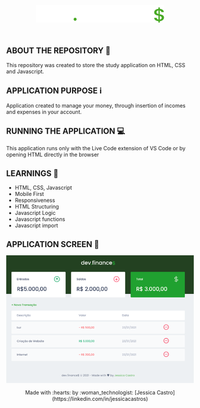 <p align="center">
  <img src="./assets/logo.svg" alt="dev finance logo"/>
</p>

<br />

## ABOUT THE REPOSITORY :pencil:
This repository was created to store the study application on HTML, CSS and Javascript. 

## APPLICATION PURPOSE :information_source:
Application created to manage your money, 
through insertion of incomes and expenses in your account.

## RUNNING THE APPLICATION :computer:
This application runs only with the Live Code extension of VS Code or by opening HTML directly in the browser

## LEARNINGS :notebook:
- HTML, CSS, Javascript
- Mobile First
- Responsiveness
- HTML Structuring
- Javascript Logic
- Javascript functions
- Javascript import

## APPLICATION SCREEN :calling:
![](/assets/application-screen.png)


<p align="center">Made with :hearts: by :woman_technologist: [Jessica Castro](https://linkedin.com/in/jessicacastros)</p>